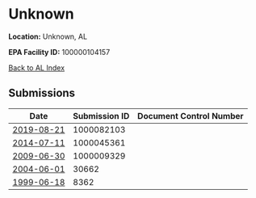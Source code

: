 # Unknown

**Location:** Unknown, AL

**EPA Facility ID:** 100000104157

[Back to AL Index](../../index.md)

## Submissions

| Date | Submission ID | Document Control Number |
|------|--------------|-------------------------|
| [2019-08-21](submissions/1000082103.md) | 1000082103 |  |
| [2014-07-11](submissions/1000045361.md) | 1000045361 |  |
| [2009-06-30](submissions/1000009329.md) | 1000009329 |  |
| [2004-06-01](submissions/30662.md) | 30662 |  |
| [1999-06-18](submissions/8362.md) | 8362 |  |
